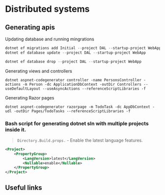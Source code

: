 # Distributed systems


## Generating apis

Updating database and running mingrations
```csharp
dotnet ef migrations add Initial --project DAL --startup-project WebApp
dotnet ef database update --project DAL --startup-project WebApp

dotnet ef database drop --project DAL --startup-project WebApp
```

Generating views and controllers
```shell
dotnet aspnet-codegenerator controller -name PersonsController -actions -m Person -dc ApplicationDbContext -outDir Controllers --useDefaultLayout --useAsyncActions --referenceScriptLibraries -f
```

Generating Razor pages

```
dotnet aspnet-codegenerator razorpage -m TodoTask -dc AppDbContext -udl -outDir Pages/TodoTasks --referenceScriptLibraries -f
```



### Bash script for generating dotnet sln with multiple projects inside it.

> `Directory.Build.props.` - Enable the latest language features.
```xml
<Project>
    <PropertyGroup>
        <LangVersion>latest</LangVersion>
        <Nullable>enable</Nullable>
    </PropertyGroup>
</Project>
```

## Useful links
